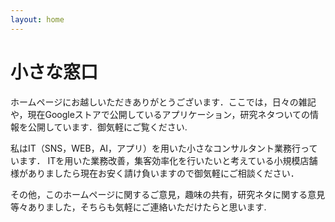 ```yaml
---
layout: home
---
```

# 小さな窓口

ホームページにお越しいただきありがとうございます．ここでは，日々の雑記や，現在Googleストアで公開しているアプリケーション，研究ネタついての情報を公開しています．御気軽にご覧ください.

私はIT（SNS，WEB，AI，アプリ）を用いた小さなコンサルタント業務行っています．
ITを用いた業務改善，集客効率化を行いたいと考えている小規模店舗様がありましたら現在お安く請け負いますので御気軽にご相談ください．

その他，このホームページに関するご意見，趣味の共有，研究ネタに関する意見等々ありました，そちらも気軽にご連絡いただけたらと思います.